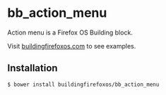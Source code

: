 # bb_action_menu

Action menu is a Firefox OS Building block.

Visit [buildingfirefoxos.com](http://buildingfirefoxos.com/building-blocks/action-menu.html) to see examples.

## Installation

```bash
$ bower install buildingfirefoxos/bb_action_menu
```
